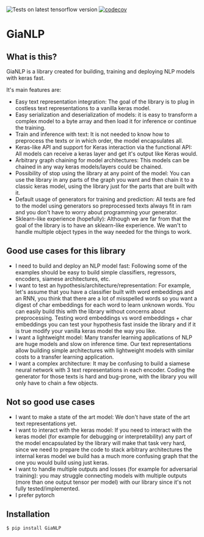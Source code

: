 ![Tests on latest tensorflow version](https://github.com/jian01/GiaNLP/actions/workflows/tests.yml/badge.svg?branch=main) [![codecov](https://codecov.io/gh/jian01/GiaNLP/branch/main/graph/badge.svg)](https://codecov.io/gh/jian01/GiaNLP)

# GiaNLP

## What is this?

GiaNLP is a library created for building, training and deploying NLP models with keras fast.

It's main features are:
* Easy text representation integration: The goal of the library is to plug in costless text representations to a vanilla keras model.
* Easy serialization and deserialization of models: it is easy to transform a complex model to a byte array and then load it for inference or continue the training.
* Train and inference with text: It is not needed to know how to preprocess the texts or in which order, the model encapsulates all.
* Keras-like API and support for Keras interaction via the functional API: All models can receive a keras layer and get it's output like Keras would.
* Arbitrary graph chaining for model architectures: This models can be chained in any way keras models/layers could be chained.
* Possibility of stop using the library at any point of the model: You can use the library in any parts of the graph you want and then chain it to a classic keras model, using the library just for the parts that are built with it.
* Default usage of generators for training and prediction: All texts are fed to the model using generators so preprocessed texts always fit in ram and you don't have to worry about programming your generator.
* Sklearn-like experience (hopefully): Although we are far from that the goal of the library is to have an sklearn-like experience. We wan't to handle multiple object types in the way needed for the things to work.

## Good use cases for this library

* I need to build and deploy an NLP model fast: Following some of the examples should be easy to build simple classifiers, regressors, encoders, siamese architectures, etc.
* I want to test an hypothesis/architecture/representation: For example, let's assume that you have a classifier built with word embeddings and an RNN, you think that there are a lot of misspelled words so you want a digest of char embeddings for each word to learn unknown words. You can easily build this with the library without concerns about preprocessing. Testing word embeddings vs word embeddings + char embeddings you can test your hypothesis fast inside the library and if it is true modify your vanilla keras model the way you like.
* I want a lightweight model: Many transfer learning applications of NLP are huge models and slow on inference time. Our text representations allow building simple architectures with lightweight models with similar costs to a transfer learning application.
* I want a complex architecture: It may be confusing to build a siamese neural network with 3 text representations in each encoder. Coding the generator for those texts is hard and bug-prone, with the library you will only have to chain a few objects.

## Not so good use cases

* I want to make a state of the art model: We don't have state of the art text representations yet.
* I want to interact with the keras model: If you need to interact with the keras model (for example for debugging or interpretability) any part of the model encapsulated by the library will make that task very hard, since we need to prepare the code to stack arbitrary architectures the internal keras model we build has a much more confusing graph that the one you would build using just keras.
* I want to handle multiple outputs and losses (for example for adversarial training): you may struggle connecting models with multiple outputs (more than one output tensor per model) with our library since it's not fully tested/implemented.
* I prefer pytorch

## Installation

```bash
$ pip install GiaNLP
```
